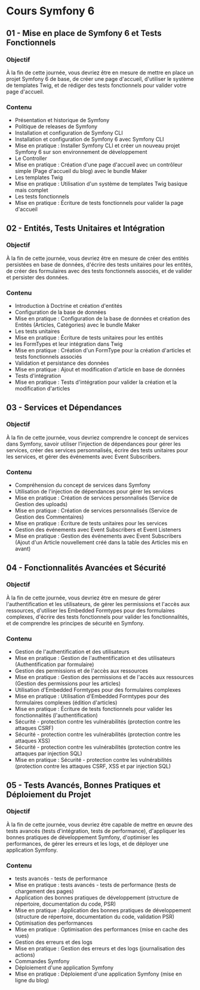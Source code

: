 # Cours Symfony 6

## 01 - Mise en place de Symfony 6 et Tests Fonctionnels

### Objectif

À la fin de cette journée, vous devriez être en mesure de mettre en place un projet Symfony 6 de base, de créer une page
d'accueil, d'utiliser le système de templates Twig, et de rédiger des tests fonctionnels pour valider votre page
d'accueil.

### Contenu

- Présentation et historique de Symfony
- Politique de releases de Symfony
- Installation et configuration de Symfony CLI
- Installation et configuration de Symfony 6 avec Symfony CLI
- Mise en pratique : Installer Symfony CLI et créer un nouveau projet Symfony 6 sur son environnement de développement
- Le Controller
- Mise en pratique : Création d'une page d'accueil avec un contrôleur simple (Page d'accueil du blog) avec le bundle
  Maker
- Les templates Twig
- Mise en pratique : Utilisation d'un système de templates Twig basique mais complet
- Les tests fonctionnels
- Mise en pratique : Écriture de tests fonctionnels pour valider la page d'accueil

## 02 - Entités, Tests Unitaires et Intégration

### Objectif

À la fin de cette journée, vous devriez être en mesure de créer des entités persistées en base de données, d'écrire des
tests unitaires pour les entités, de créer des formulaires avec des tests fonctionnels associés, et de valider et
persister des données.

### Contenu

- Introduction à Doctrine et création d'entités
- Configuration de la base de données
- Mise en pratique : Configuration de la base de données et création des Entités (Articles, Catégories) avec le bundle
  Maker
- Les tests unitaires
- Mise en pratique : Écriture de tests unitaires pour les entités
- les FormTypes et leur intégration dans Twig
- Mise en pratique : Création d'un FormType pour la création d'articles et tests fonctionnels associés
- Validation et persistance des données
- Mise en pratique : Ajout et modification d'article en base de données
- Tests d'intégration
- Mise en pratique : Tests d'intégration pour valider la création et la modification d'articles

## 03 - Services et Dépendances

### Objectif

À la fin de cette journée, vous devriez comprendre le concept de services dans Symfony, savoir utiliser l'injection de
dépendances pour gérer les services, créer des services personnalisés, écrire des tests unitaires pour les services, et
gérer des événements avec Event Subscribers.

### Contenu

- Compréhension du concept de services dans Symfony
- Utilisation de l'injection de dépendances pour gérer les services
- Mise en pratique : Création de services personnalisés (Service de Gestion des uploads)
- Mise en pratique : Création de services personnalisés (Service de Gestion des Commentaires)
- Mise en pratique : Écriture de tests unitaires pour les services
- Gestion des événements avec Event Subscribers et Event Listeners
- Mise en pratique : Gestion des événements avec Event Subscribers (Ajout d'un Article nouvellement créé dans la table
  des Articles mis en avant)

## 04 - Fonctionnalités Avancées et Sécurité

### Objectif

À la fin de cette journée, vous devriez être en mesure de gérer l'authentification et les utilisateurs, de gérer les
permissions et l'accès aux ressources, d'utiliser les Embedded Formtypes pour des formulaires complexes, d'écrire des
tests fonctionnels pour valider les fonctionnalités, et de comprendre les principes de sécurité en Symfony.

### Contenu

- Gestion de l'authentification et des utilisateurs
- Mise en pratique : Gestion de l'authentification et des utilisateurs (Authentification par formulaire)
- Gestion des permissions et de l'accès aux ressources
- Mise en pratique : Gestion des permissions et de l'accès aux ressources (Gestion des permissions pour les articles)
- Utilisation d'Embedded Formtypes pour des formulaires complexes
- Mise en pratique : Utilisation d'Embedded Formtypes pour des formulaires complexes (édition d'articles)
- Mise en pratique : Écriture de tests fonctionnels pour valider les fonctionnalités (l'authentification)
- Sécurité - protection contre les vulnérabilités (protection contre les attaques CSRF)
- Sécurité - protection contre les vulnérabilités (protection contre les attaques XSS)
- Sécurité - protection contre les vulnérabilités (protection contre les attaques par injection SQL)
- Mise en pratique : Sécurité - protection contre les vulnérabilités (protection contre les attaques CSRF, XSS et par
  injection SQL)

## 05 - Tests Avancés, Bonnes Pratiques et Déploiement du Projet

### Objectif

À la fin de cette journée, vous devriez être capable de mettre en œuvre des tests avancés (tests d'intégration, tests de
performance), d'appliquer les bonnes pratiques de développement Symfony, d'optimiser les performances, de gérer les
erreurs et les logs, et de déployer une application Symfony.

### Contenu

- tests avancés - tests de performance
- Mise en pratique : tests avancés - tests de performance (tests de chargement des pages)
- Application des bonnes pratiques de développement (structure de répertoire, documentation du code, PSR)
- Mise en pratique : Application des bonnes pratiques de développement (structure de répertoire, documentation du code,
  validation PSR)
- Optimisation des performances
- Mise en pratique : Optimisation des performances (mise en cache des vues)
- Gestion des erreurs et des logs
- Mise en pratique : Gestion des erreurs et des logs (journalisation des actions)
- Commandes Symfony
- Déploiement d'une application Symfony
- Mise en pratique : Déploiement d'une application Symfony (mise en ligne du blog)
